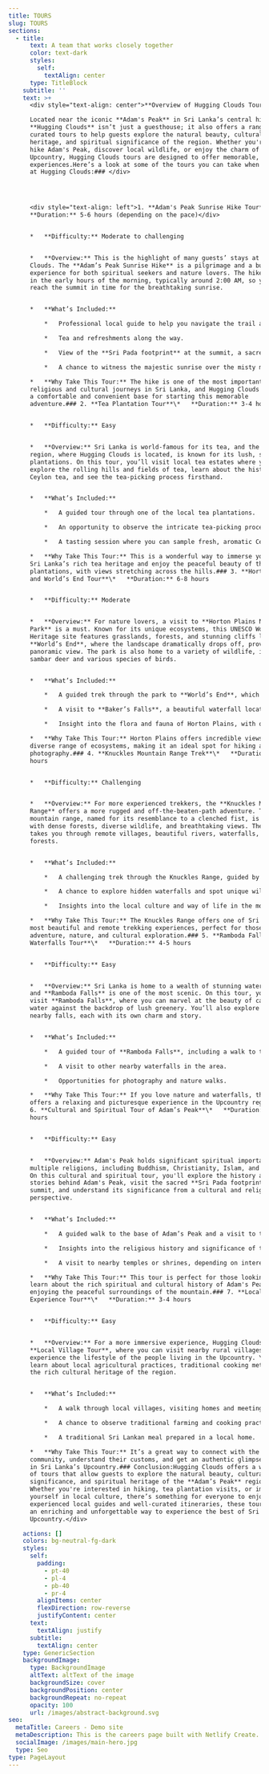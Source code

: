 ```yaml
---
title: TOURS
slug: TOURS
sections:
  - title:
      text: A team that works closely together
      color: text-dark
      styles:
        self:
          textAlign: center
      type: TitleBlock
    subtitle: ''
    text: >+
      <div style="text-align: center">**Overview of Hugging Clouds Tours:**

      Located near the iconic **Adam's Peak** in Sri Lanka’s central highlands,
      **Hugging Clouds** isn’t just a guesthouse; it also offers a range of
      curated tours to help guests explore the natural beauty, cultural
      heritage, and spiritual significance of the region. Whether you're here to
      hike Adam's Peak, discover local wildlife, or enjoy the charm of the
      Upcountry, Hugging Clouds tours are designed to offer memorable, enriching
      experiences.Here’s a look at some of the tours you can take when staying
      at Hugging Clouds:### </div>




      <div style="text-align: left">1. **Adam's Peak Sunrise Hike Tour**\*  
      **Duration:** 5-6 hours (depending on the pace)</div>


      *   **Difficulty:** Moderate to challenging


      *   **Overview:** This is the highlight of many guests’ stays at Hugging
      Clouds. The **Adam’s Peak Sunrise Hike** is a pilgrimage and a bucket-list
      experience for both spiritual seekers and nature lovers. The hike begins
      in the early hours of the morning, typically around 2:00 AM, so you can
      reach the summit in time for the breathtaking sunrise.


      *   **What’s Included:**

          *   Professional local guide to help you navigate the trail and share insights into the history and significance of Adam's Peak.

          *   Tea and refreshments along the way.

          *   View of the **Sri Pada footprint** at the summit, a sacred site for many religions.

          *   A chance to witness the majestic sunrise over the misty mountains, a moment that feels both humbling and awe-inspiring.

      *   **Why Take This Tour:** The hike is one of the most important
      religious and cultural journeys in Sri Lanka, and Hugging Clouds provides
      a comfortable and convenient base for starting this memorable
      adventure.### 2. **Tea Plantation Tour**\*   **Duration:** 3-4 hours


      *   **Difficulty:** Easy


      *   **Overview:** Sri Lanka is world-famous for its tea, and the Upcountry
      region, where Hugging Clouds is located, is known for its lush, scenic tea
      plantations. On this tour, you’ll visit local tea estates where you can
      explore the rolling hills and fields of tea, learn about the history of
      Ceylon tea, and see the tea-picking process firsthand.


      *   **What’s Included:**

          *   A guided tour through one of the local tea plantations.

          *   An opportunity to observe the intricate tea-picking process and learn about the methods of cultivation and processing.

          *   A tasting session where you can sample fresh, aromatic Ceylon tea.

      *   **Why Take This Tour:** This is a wonderful way to immerse yourself in
      Sri Lanka’s rich tea heritage and enjoy the peaceful beauty of the
      plantations, with views stretching across the hills.### 3. **Horton Plains
      and World’s End Tour**\*   **Duration:** 6-8 hours


      *   **Difficulty:** Moderate


      *   **Overview:** For nature lovers, a visit to **Horton Plains National
      Park** is a must. Known for its unique ecosystems, this UNESCO World
      Heritage site features grasslands, forests, and stunning cliffs like
      **World’s End**, where the landscape dramatically drops off, providing a
      panoramic view. The park is also home to a variety of wildlife, including
      sambar deer and various species of birds.


      *   **What’s Included:**

          *   A guided trek through the park to **World’s End**, which offers one of the best viewpoints in Sri Lanka.

          *   A visit to **Baker’s Falls**, a beautiful waterfall located within the park.

          *   Insight into the flora and fauna of Horton Plains, with opportunities for wildlife spotting.

      *   **Why Take This Tour:** Horton Plains offers incredible views and a
      diverse range of ecosystems, making it an ideal spot for hiking and nature
      photography.### 4. **Knuckles Mountain Range Trek**\*   **Duration:** 6-8
      hours


      *   **Difficulty:** Challenging


      *   **Overview:** For more experienced trekkers, the **Knuckles Mountain
      Range** offers a more rugged and off-the-beaten-path adventure. This
      mountain range, named for its resemblance to a clenched fist, is filled
      with dense forests, diverse wildlife, and breathtaking views. The trek
      takes you through remote villages, beautiful rivers, waterfalls, and cloud
      forests.


      *   **What’s Included:**

          *   A challenging trek through the Knuckles Range, guided by a local expert.

          *   A chance to explore hidden waterfalls and spot unique wildlife along the way.

          *   Insights into the local culture and way of life in the mountain villages.

      *   **Why Take This Tour:** The Knuckles Range offers one of Sri Lanka's
      most beautiful and remote trekking experiences, perfect for those seeking
      adventure, nature, and cultural exploration.### 5. **Ramboda Falls and
      Waterfalls Tour**\*   **Duration:** 4-5 hours


      *   **Difficulty:** Easy


      *   **Overview:** Sri Lanka is home to a wealth of stunning waterfalls,
      and **Ramboda Falls** is one of the most scenic. On this tour, you’ll
      visit **Ramboda Falls**, where you can marvel at the beauty of cascading
      water against the backdrop of lush greenery. You’ll also explore other
      nearby falls, each with its own charm and story.


      *   **What’s Included:**

          *   A guided tour of **Ramboda Falls**, including a walk to the base of the waterfall.

          *   A visit to other nearby waterfalls in the area.

          *   Opportunities for photography and nature walks.

      *   **Why Take This Tour:** If you love nature and waterfalls, this tour
      offers a relaxing and picturesque experience in the Upcountry region.###
      6. **Cultural and Spiritual Tour of Adam’s Peak**\*   **Duration:** 2-3
      hours


      *   **Difficulty:** Easy


      *   **Overview:** Adam's Peak holds significant spiritual importance to
      multiple religions, including Buddhism, Christianity, Islam, and Hinduism.
      On this cultural and spiritual tour, you'll explore the history and
      stories behind Adam's Peak, visit the sacred **Sri Pada footprint** at the
      summit, and understand its significance from a cultural and religious
      perspective.


      *   **What’s Included:**

          *   A guided walk to the base of Adam’s Peak and a visit to the **Sri Pada** footprint.

          *   Insights into the religious history and significance of the mountain.

          *   A visit to nearby temples or shrines, depending on interest.

      *   **Why Take This Tour:** This tour is perfect for those looking to
      learn about the rich spiritual and cultural history of Adam's Peak while
      enjoying the peaceful surroundings of the mountain.### 7. **Local Village
      Experience Tour**\*   **Duration:** 3-4 hours


      *   **Difficulty:** Easy


      *   **Overview:** For a more immersive experience, Hugging Clouds offers a
      **Local Village Tour**, where you can visit nearby rural villages and
      experience the lifestyle of the people living in the Upcountry. You’ll
      learn about local agricultural practices, traditional cooking methods, and
      the rich cultural heritage of the region.


      *   **What’s Included:**

          *   A walk through local villages, visiting homes and meeting local families.

          *   A chance to observe traditional farming and cooking practices.

          *   A traditional Sri Lankan meal prepared in a local home.

      *   **Why Take This Tour:** It’s a great way to connect with the local
      community, understand their customs, and get an authentic glimpse of life
      in Sri Lanka’s Upcountry.### Conclusion:Hugging Clouds offers a wide range
      of tours that allow guests to explore the natural beauty, cultural
      significance, and spiritual heritage of the **Adam’s Peak** region.
      Whether you're interested in hiking, tea plantation visits, or immersing
      yourself in local culture, there’s something for everyone to enjoy. With
      experienced local guides and well-curated itineraries, these tours offer
      an enriching and unforgettable way to experience the best of Sri Lanka’s
      Upcountry.</div>

    actions: []
    colors: bg-neutral-fg-dark
    styles:
      self:
        padding:
          - pt-40
          - pl-4
          - pb-40
          - pr-4
        alignItems: center
        flexDirection: row-reverse
        justifyContent: center
      text:
        textAlign: justify
      subtitle:
        textAlign: center
    type: GenericSection
    backgroundImage:
      type: BackgroundImage
      altText: altText of the image
      backgroundSize: cover
      backgroundPosition: center
      backgroundRepeat: no-repeat
      opacity: 100
      url: /images/abstract-background.svg
seo:
  metaTitle: Careers - Demo site
  metaDescription: This is the careers page built with Netlify Create.
  socialImage: /images/main-hero.jpg
  type: Seo
type: PageLayout
---
```


